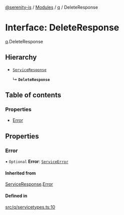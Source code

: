 [@serenity-is](../README.md) / [Modules](../modules.md) / [q](../modules/q.md) / DeleteResponse

# Interface: DeleteResponse

[q](../modules/q.md).DeleteResponse

## Hierarchy

- [`ServiceResponse`](q.ServiceResponse.md)

  ↳ **`DeleteResponse`**

## Table of contents

### Properties

- [Error](q.DeleteResponse.md#error)

## Properties

### Error

• `Optional` **Error**: [`ServiceError`](q.ServiceError.md)

#### Inherited from

[ServiceResponse](q.ServiceResponse.md).[Error](q.ServiceResponse.md#error)

#### Defined in

[src/q/servicetypes.ts:10](https://github.com/serenity-is/serenity/blob/master/packages/corelib/src/q/servicetypes.ts#L10)
